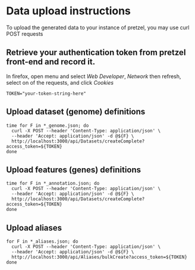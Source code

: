 # Data upload instructions

To upload the generated data to your instance of pretzel, you may use curl POST requests

## Retrieve your authentication token from pretzel front-end and record it. 

In firefox, open menu and select *Web Developer*, *Network* then refresh, select on of the requests, and click  *Cookies*

```
TOKEN="your-token-string-here"
```

## Upload dataset (genome) definitions

```
time for F in *_genome.json; do 
  curl -X POST --header 'Content-Type: application/json' \
  --header 'Accept: application/json' -d @${F} \
  http://localhost:3000/api/Datasets/createComplete?access_token=${TOKEN} 
done
```

## Upload features (genes) definitions

```
time for F in *_annotation.json; do 
  curl -X POST --header 'Content-Type: application/json' \
  --header 'Accept: application/json' -d @${F} \
  http://localhost:3000/api/Datasets/createComplete?access_token=${TOKEN}
done
```


## Upload aliases 

```
for F in *_aliases.json; do 
  curl -X POST --header 'Content-Type: application/json' \
  --header 'Accept: application/json' -d @${F} \
  http://localhost:3000/api/Aliases/bulkCreate?access_token=${TOKEN}
done 
```
